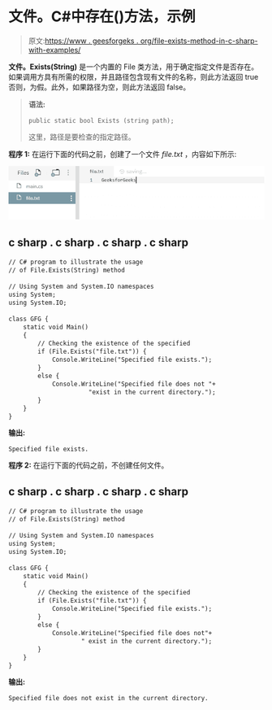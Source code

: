 # 文件。C#中存在()方法，示例

> 原文:[https://www . geesforgeks . org/file-exists-method-in-c-sharp-with-examples/](https://www.geeksforgeeks.org/file-exists-method-in-c-sharp-with-examples/)

**文件。Exists(String)** 是一个内置的 File 类方法，用于确定指定文件是否存在。如果调用方具有所需的权限，并且路径包含现有文件的名称，则此方法返回 true 否则，为假。此外，如果路径为空，则此方法返回 false。

> **语法:**
> 
> ```
> public static bool Exists (string path);
> ```
> 
> 这里，路径是要检查的指定路径。

**程序 1:** 在运行下面的代码之前，创建了一个文件 *file.txt* ，内容如下所示:

![file.txt](img/e30364ee2029737d20ae9f2d8b5c234a.png)

## c sharp . c sharp . c sharp . c sharp

```
// C# program to illustrate the usage
// of File.Exists(String) method

// Using System and System.IO namespaces
using System;
using System.IO;

class GFG {
    static void Main()
    {
        // Checking the existence of the specified
        if (File.Exists("file.txt")) {
            Console.WriteLine("Specified file exists.");
        }
        else {
            Console.WriteLine("Specified file does not "+
                      "exist in the current directory.");
        }
    }
}
```

**输出:**

```
Specified file exists.
```

**程序 2:** 在运行下面的代码之前，不创建任何文件。

## c sharp . c sharp . c sharp . c sharp

```
// C# program to illustrate the usage
// of File.Exists(String) method

// Using System and System.IO namespaces
using System;
using System.IO;

class GFG {
    static void Main()
    {
        // Checking the existence of the specified
        if (File.Exists("file.txt")) {
            Console.WriteLine("Specified file exists.");
        }
        else {
            Console.WriteLine("Specified file does not"+
                    " exist in the current directory.");
        }
    }
}
```

**输出:**

```
Specified file does not exist in the current directory.
```
